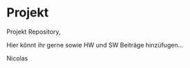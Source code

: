 # Projekt

Projekt Repository, 

Hier könnt ihr gerne sowie HW und SW Beiträge hinzüfugen...

Nicolas


